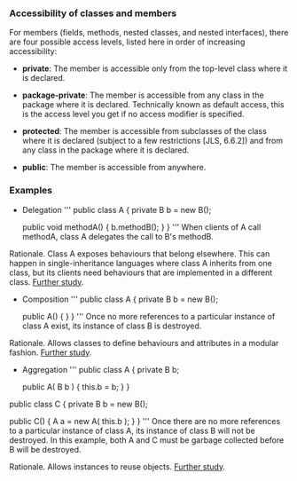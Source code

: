 ### Accessibility of classes and members

For members (fields, methods, nested classes, and nested interfaces), there are four possible access levels, listed here in order of increasing accessibility:

* <b>private</b>: The member is accessible only from the top-level class where it is declared.

* <b>package-private</b>: The member is accessible from any class in the package where it is declared. Technically known as default access, this is the access level you get if no access modifier is specified.

* <b>protected</b>: The member is accessible from subclasses of the class where it is declared (subject to a few restrictions [JLS, 6.6.2]) and from any class in the package where it is declared.

* <b>public</b>: The member is accessible from anywhere.

### Examples
* Delegation
'''
public class A {
  private B b = new B();

  public void methodA() {
    b.methodB();
  }
}
'''
When clients of A call methodA, class A delegates the call to B's methodB.

Rationale. Class A exposes behaviours that belong elsewhere. This can happen in single-inheritance languages where class A inherits from one class, but its clients need behaviours that are implemented in a different class. [Further study](http://beust.com/java-delegation.html).

* Composition
'''
public class A {
  private B b = new B();

  public A() {
  }
}
'''
Once no more references to a particular instance of class A exist, its instance of class B is destroyed.

Rationale. Allows classes to define behaviours and attributes in a modular fashion. [Further study](http://www.artima.com/designtechniques/compoinh.html).

* Aggregation
'''
public class A {
  private B b;

  public A( B b ) {
    this.b = b;
  }
}

public class C {
  private B b = new B();

  public C() {
    A a = new A( this.b );
  }
}
'''
Once there are no more references to a particular instance of class A, its instance of class B will not be destroyed. In this example, both A and C must be garbage collected before B will be destroyed.

Rationale. Allows instances to reuse objects. [Further study](http://www.coderanch.com/t/659747/Wiki/Association-Aggregation-Composition).
